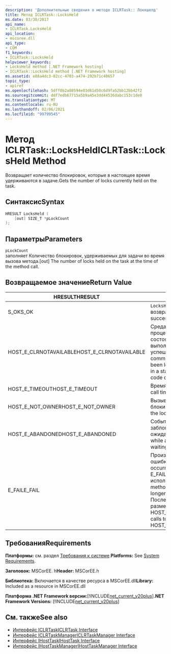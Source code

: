 ```yaml
---
description: 'Дополнительные сведения о методе ICLRTask:: Локкшелд'
title: Метод ICLRTask::LocksHeld
ms.date: 03/30/2017
api_name:
- ICLRTask.LocksHeld
api_location:
- mscoree.dll
api_type:
- COM
f1_keywords:
- ICLRTask::LocksHeld
helpviewer_keywords:
- LocksHeld method [.NET Framework hosting]
- ICLRTask::LocksHeld method [.NET Framework hosting]
ms.assetid: e88a4dc3-02cc-4703-a474-292b71c40657
topic_type:
- apiref
ms.openlocfilehash: 5dff0b2a80594e03d61d50c6d9fa52bb12bb42f2
ms.sourcegitcommit: ddf7edb67715a5b9a45e3dd44536dabc153c1de0
ms.translationtype: MT
ms.contentlocale: ru-RU
ms.lasthandoff: 02/06/2021
ms.locfileid: "99799545"
---
```

# <a name="iclrtasklocksheld-method"></a><span data-ttu-id="4e46b-103">Метод ICLRTask::LocksHeld</span><span class="sxs-lookup"><span data-stu-id="4e46b-103">ICLRTask::LocksHeld Method</span></span>

<span data-ttu-id="4e46b-104">Возвращает количество блокировок, которые в настоящее время удерживаются в задаче.</span><span class="sxs-lookup"><span data-stu-id="4e46b-104">Gets the number of locks currently held on the task.</span></span>  
  
## <a name="syntax"></a><span data-ttu-id="4e46b-105">Синтаксис</span><span class="sxs-lookup"><span data-stu-id="4e46b-105">Syntax</span></span>  
  
```cpp  
HRESULT LocksHeld (  
    [out] SIZE_T *pLockCount  
);  
```  
  
## <a name="parameters"></a><span data-ttu-id="4e46b-106">Параметры</span><span class="sxs-lookup"><span data-stu-id="4e46b-106">Parameters</span></span>  

 `pLockCount`  
 <span data-ttu-id="4e46b-107">заполняет Количество блокировок, удерживаемых для задачи во время вызова метода.</span><span class="sxs-lookup"><span data-stu-id="4e46b-107">[out] The number of locks held on the task at the time of the method call.</span></span>  
  
## <a name="return-value"></a><span data-ttu-id="4e46b-108">Возвращаемое значение</span><span class="sxs-lookup"><span data-stu-id="4e46b-108">Return Value</span></span>  
  
|<span data-ttu-id="4e46b-109">HRESULT</span><span class="sxs-lookup"><span data-stu-id="4e46b-109">HRESULT</span></span>|<span data-ttu-id="4e46b-110">Описание:</span><span class="sxs-lookup"><span data-stu-id="4e46b-110">Description</span></span>|  
|-------------|-----------------|  
|<span data-ttu-id="4e46b-111">S_OK</span><span class="sxs-lookup"><span data-stu-id="4e46b-111">S_OK</span></span>|<span data-ttu-id="4e46b-112">`LocksHeld` успешно возвращено.</span><span class="sxs-lookup"><span data-stu-id="4e46b-112">`LocksHeld` returned successfully.</span></span>|  
|<span data-ttu-id="4e46b-113">HOST_E_CLRNOTAVAILABLE</span><span class="sxs-lookup"><span data-stu-id="4e46b-113">HOST_E_CLRNOTAVAILABLE</span></span>|<span data-ttu-id="4e46b-114">Среда CLR не была загружена в процесс, или среда CLR находится в состоянии, в котором она не может выполнить управляемый код или успешно обработать вызов.</span><span class="sxs-lookup"><span data-stu-id="4e46b-114">The common language runtime (CLR) has not been loaded into a process, or the CLR is in a state in which it cannot run managed code or process the call successfully.</span></span>|  
|<span data-ttu-id="4e46b-115">HOST_E_TIMEOUT</span><span class="sxs-lookup"><span data-stu-id="4e46b-115">HOST_E_TIMEOUT</span></span>|<span data-ttu-id="4e46b-116">Время ожидания вызова истекло.</span><span class="sxs-lookup"><span data-stu-id="4e46b-116">The call timed out.</span></span>|  
|<span data-ttu-id="4e46b-117">HOST_E_NOT_OWNER</span><span class="sxs-lookup"><span data-stu-id="4e46b-117">HOST_E_NOT_OWNER</span></span>|<span data-ttu-id="4e46b-118">Вызывающий объект не владеет блокировкой.</span><span class="sxs-lookup"><span data-stu-id="4e46b-118">The caller does not own the lock.</span></span>|  
|<span data-ttu-id="4e46b-119">HOST_E_ABANDONED</span><span class="sxs-lookup"><span data-stu-id="4e46b-119">HOST_E_ABANDONED</span></span>|<span data-ttu-id="4e46b-120">Событие было отменено, пока заблокированный поток или волокно ожидают его.</span><span class="sxs-lookup"><span data-stu-id="4e46b-120">An event was canceled while a blocked thread or fiber was waiting on it.</span></span>|  
|<span data-ttu-id="4e46b-121">E_FAIL</span><span class="sxs-lookup"><span data-stu-id="4e46b-121">E_FAIL</span></span>|<span data-ttu-id="4e46b-122">Произошла неизвестная фатальная ошибка.</span><span class="sxs-lookup"><span data-stu-id="4e46b-122">An unknown catastrophic failure occurred.</span></span> <span data-ttu-id="4e46b-123">Когда метод возвращает E_FAIL, среда CLR больше не может использоваться в процессе.</span><span class="sxs-lookup"><span data-stu-id="4e46b-123">When a method returns E_FAIL, the CLR is no longer usable within the process.</span></span> <span data-ttu-id="4e46b-124">Последующие вызовы методов размещения возвращают HOST_E_CLRNOTAVAILABLE.</span><span class="sxs-lookup"><span data-stu-id="4e46b-124">Subsequent calls to hosting methods return HOST_E_CLRNOTAVAILABLE.</span></span>|  
  
## <a name="requirements"></a><span data-ttu-id="4e46b-125">Требования</span><span class="sxs-lookup"><span data-stu-id="4e46b-125">Requirements</span></span>  

 <span data-ttu-id="4e46b-126">**Платформы:** см. раздел [Требования к системе](../../get-started/system-requirements.md).</span><span class="sxs-lookup"><span data-stu-id="4e46b-126">**Platforms:** See [System Requirements](../../get-started/system-requirements.md).</span></span>  
  
 <span data-ttu-id="4e46b-127">**Заголовок:** MSCorEE. h</span><span class="sxs-lookup"><span data-stu-id="4e46b-127">**Header:** MSCorEE.h</span></span>  
  
 <span data-ttu-id="4e46b-128">**Библиотека:** Включается в качестве ресурса в MSCorEE.dll</span><span class="sxs-lookup"><span data-stu-id="4e46b-128">**Library:** Included as a resource in MSCorEE.dll</span></span>  
  
 <span data-ttu-id="4e46b-129">**Платформа .NET Framework версии:**[!INCLUDE[net_current_v20plus](../../../../includes/net-current-v20plus-md.md)]</span><span class="sxs-lookup"><span data-stu-id="4e46b-129">**.NET Framework Versions:** [!INCLUDE[net_current_v20plus](../../../../includes/net-current-v20plus-md.md)]</span></span>  
  
## <a name="see-also"></a><span data-ttu-id="4e46b-130">См. также</span><span class="sxs-lookup"><span data-stu-id="4e46b-130">See also</span></span>

- [<span data-ttu-id="4e46b-131">Интерфейс ICLRTask</span><span class="sxs-lookup"><span data-stu-id="4e46b-131">ICLRTask Interface</span></span>](iclrtask-interface.md)
- [<span data-ttu-id="4e46b-132">Интерфейс ICLRTaskManager</span><span class="sxs-lookup"><span data-stu-id="4e46b-132">ICLRTaskManager Interface</span></span>](iclrtaskmanager-interface.md)
- [<span data-ttu-id="4e46b-133">Интерфейс IHostTask</span><span class="sxs-lookup"><span data-stu-id="4e46b-133">IHostTask Interface</span></span>](ihosttask-interface.md)
- [<span data-ttu-id="4e46b-134">Интерфейс IHostTaskManager</span><span class="sxs-lookup"><span data-stu-id="4e46b-134">IHostTaskManager Interface</span></span>](ihosttaskmanager-interface.md)
